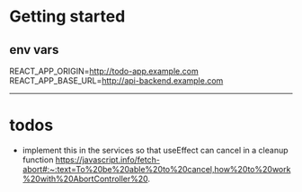 # Getting started
## env vars
REACT_APP_ORIGIN=http://todo-app.example.com
REACT_APP_BASE_URL=http://api-backend.example.com

---

# todos
- implement this in the services so that useEffect can cancel in a cleanup function
https://javascript.info/fetch-abort#:~:text=To%20be%20able%20to%20cancel,how%20to%20work%20with%20AbortController%20.